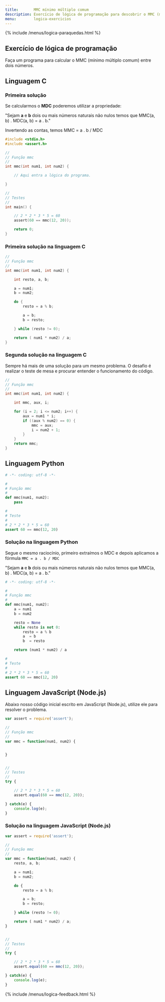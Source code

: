 ```yaml
---
title:       MMC mínimo múltiplo comum
description: Exercício de lógica de programação para descobrir o MMC (mínimo múltiplo comum).
menu:        logica-exercicios
---
```


{% include /menus/logica-paraquedas.html %}

Exercício de lógica de programação
---

Faça um programa para calcular o MMC (mínimo múltiplo comum) entre dois números.



Linguagem C
---

### Primeira solução

Se calcularmos o __MDC__ poderemos utilizar a propriedade:

"Sejam __a__ e __b__ dois ou mais números naturais não nulos temos que MMC(a, b) . MDC(a, b) = a . b."

Invertendo as contas, temos MMC = a . b / MDC


```c
#include <stdio.h>
#include <assert.h>

//
// Função mmc
//
int mmc(int num1, int num2) {

    // Aqui entra a lógica do programa.

}

//
// Testes
//
int main() {

    // 2 * 2 * 3 * 5 = 60
    assert(60 == mmc(12, 20));

    return 0;
}
```


### Primeira solução na linguagem C

```c
//
// Função mmc
//
int mmc(int num1, int num2) {

    int resto, a, b;

    a = num1;
    b = num2;

    do {
        resto = a % b;

        a = b;
        b = resto;

    } while (resto != 0);

    return ( num1 * num2) / a;
}
```


### Segunda solução na linguagem C

Sempre há mais de uma solução para um mesmo problema. O desafio é realizar o teste de mesa e procurar entender o 
funcionamento do código.

```c
//
// Função mmc
//
int mmc(int num1, int num2) {

    int mmc, aux, i;

    for (i = 2; i <= num2; i++) {
        aux = num1 * i;
        if ((aux % num2) == 0) {
            mmc = aux;
            i = num2 + 1;
        }
    }
    return mmc;
}
```



Linguagem Python
---

```python
# -*- coding: utf-8 -*-

#
# Função mmc
#
def mmc(num1, num2):
    pass

#
# Teste
#
# 2 * 2 * 3 * 5 = 60
assert 60 == mmc(12, 20)
```


### Solução na linguagem Python

Segue o mesmo raciocínio, primeiro extraímos o MDC e depois aplicamos a fórmula `MMC = a . b / MDC`

"Sejam __a__ e __b__ dois ou mais números naturais não nulos temos que MMC(a, b) . MDC(a, b) = a . b."


```python
# -*- coding: utf-8 -*-

#
# Função mmc
#
def mmc(num1, num2):
    a = num1
    b = num2

    resto = None
    while resto is not 0:
        resto = a % b
        a  = b
        b  = resto

    return (num1 * num2) / a

#
# Teste
#
# 2 * 2 * 3 * 5 = 60
assert 60 == mmc(12, 20)
```




Linguagem JavaScript (Node.js)
---

Abaixo nosso código inicial escrito em JavaScript (Node.js), utilize ele para resolver o problema.


```javascript
var assert = require('assert');

//
// Função mmc
//
var mmc = function(num1, num2) {


}


//
// Testes
//
try {

    // 2 * 2 * 3 * 5 = 60
    assert.equal(60 == mmc(12, 20));

} catch(e) {
    console.log(e);
}
```


### Solução na linguagem JavaScript (Node.js)


```javascript
var assert = require('assert');

//
// Função mmc
//
var mmc = function(num1, num2) {
    resto, a, b;

    a = num1;
    b = num2;

    do {
        resto = a % b;

        a = b;
        b = resto;

    } while (resto != 0);

    return ( num1 * num2) / a;
}


//
// Testes
//
try {

    // 2 * 2 * 3 * 5 = 60
    assert.equal(60 == mmc(12, 20));

} catch(e) {
    console.log(e);
}
```

{% include /menus/logica-feedback.html %}